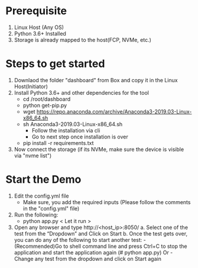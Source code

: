 # Prerequisite

1. Linux Host (Any OS)
2. Python 3.6+ Installed 
3. Storage is already mapped to the host(FCP, NVMe, etc.)

# Steps to get started

1. Downlaod the folder "dashboard" from Box and copy it in the Linux Host(Initiator) 
2. Install Python 3.6+ and other dependencies for the tool 
    - cd /root/dashboard 
    - python get-pip.py
    - wget https://repo.anaconda.com/archive/Anaconda3-2019.03-Linux-x86_64.sh
    - sh Anaconda3-2019.03-Linux-x86_64.sh
        - Follow the installation via cli
        - Go to next step once installation is over 
    - pip install -r requirements.txt
3. Now connect the storage (if its NVMe, make sure the device is visible via "nvme list")

# Start the Demo 

1. Edit the config.yml file 
    - Make sure, you add the required inputs (Please follow the comments in the "config.yml" file)
2. Run the following:
    - python app.py
    < Let it run >
3. Open any browser and type http://<host_ip>:8050/
    a.	Select one of the test from the “Dropdown” and Click on Start 
    b.	Once the test gets over, you can do any of the following to start another test:
            - (Recommended)Go to shell command line and press Ctrl+C to stop the application and start the application again (# python app.py) 
                Or 
            - Change any test from the dropdown and click on Start again 


 

